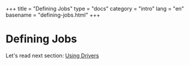 +++
title = "Defining Jobs"
type = "docs"
category = "intro"
lang = "en"
basename = "defining-jobs.html"
+++

# Defining Jobs

Let's read next section: [Using Drivers](using-drivers.html)